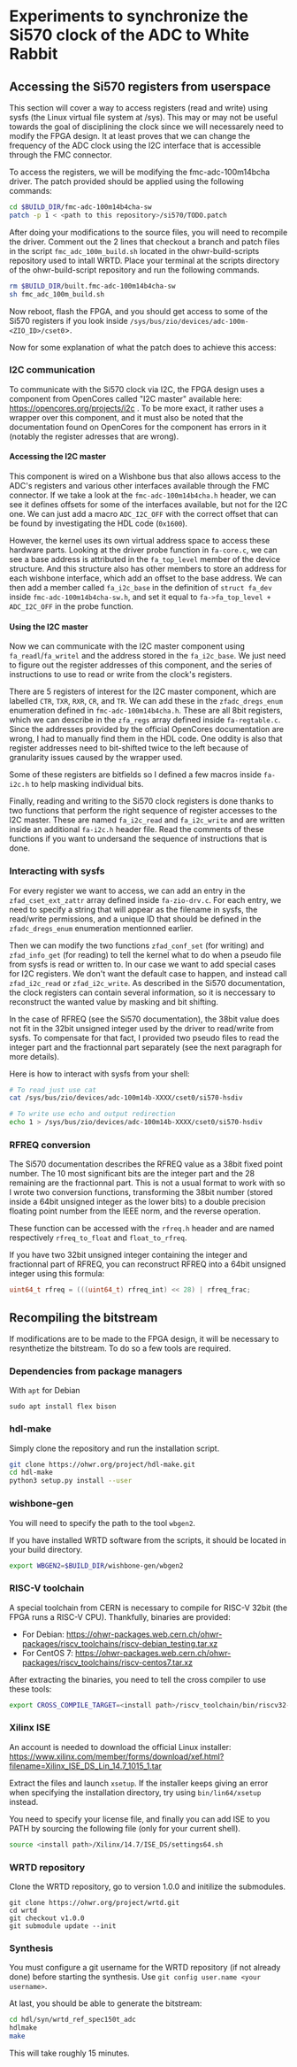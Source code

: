 # Experiments to synchronize the Si570 clock of the ADC to White Rabbit

## Accessing the Si570 registers from userspace

This section will cover a way to access registers (read and write) using sysfs (the Linux virtual file system at /sys).
This may or may not be useful towards the goal of disciplining the clock since we will necessarely need to modify the FPGA design.
It at least proves that we can change the frequency of the ADC clock using the I2C interface that is accessible through the FMC connector.

To access the registers, we will be modifying the fmc-adc-100m14bcha driver.
The patch provided should be applied using the following commands:
```bash
cd $BUILD_DIR/fmc-adc-100m14b4cha-sw
patch -p 1 < <path to this repository>/si570/TODO.patch
```
After doing your modifications to the source files, you will need to recompile the driver.
Comment out the 2 lines that checkout a branch and patch files in the script `fmc_adc_100m_build.sh` located in the ohwr-build-scripts repository used to intall WRTD.
Place your terminal at the scripts directory of the ohwr-build-script repository and run the following commands.
```bash
rm $BUILD_DIR/built.fmc-adc-100m14b4cha-sw
sh fmc_adc_100m_build.sh
```
Now reboot, flash the FPGA, and you should get access to some of the Si570 registers if you look inside `/sys/bus/zio/devices/adc-100m-<ZIO_ID>/cset0`>.

Now for some explanation of what the patch does to achieve this access:

### I2C communication

To communicate with the Si570 clock via I2C, the FPGA design uses a component from OpenCores called "I2C master" available here: https://opencores.org/projects/i2c .
To be more exact, it rather uses a wrapper over this component, and it must also be noted that the documentation found on OpenCores for the component has errors in it (notably the register adresses that are wrong).

#### Accessing the I2C master

This component is wired on a Wishbone bus that also allows access to the ADC's registers and various other interfaces available through the FMC connector.
If we take a look at the `fmc-adc-100m14b4cha.h` header, we can see it defines offsets for some of the interfaces available, but not for the I2C one.
We can just add a macro `ADC_I2C_OFF` with the correct offset that can be found by investigating the HDL code (`0x1600`).

However, the kernel uses its own virtual address space to access these hardware parts.
Looking at the driver probe function in `fa-core.c`, we can see a base address is attributed in the `fa_top_level` member of the device structure.
And this structure also has other members to store an address for each wishbone interface, which add an offset to the base address.
We can then add a member called `fa_i2c_base` in the definition of `struct fa_dev` inside `fmc-adc-100m14b4cha-sw.h`, and set it equal to `fa->fa_top_level + ADC_I2C_OFF` in the probe function.

#### Using the I2C master

Now we can communicate with the I2C master component using `fa_readl`/`fa_writel` and the address stored in the `fa_i2c_base`.
We just need to figure out the register addresses of this component, and the series of instructions to use to read or write from the clock's registers.

There are 5 registers of interest for the I2C master component, which are labelled `CTR`, `TXR`, `RXR`, `CR`, and `TR`.
We can add these in the `zfadc_dregs_enum` enumeration defined in `fmc-adc-100m14b4cha.h`.
These are all 8bit registers, which we can describe in the `zfa_regs` array defined inside `fa-regtable.c`.
Since the addresses provided by the official OpenCores documentation are wrong, I had to manually find them in the HDL code.
One oddity is also that register addresses need to bit-shifted twice to the left because of granularity issues caused by the wrapper used.

Some of these registers are bitfields so I defined a few macros inside `fa-i2c.h` to help masking individual bits.

Finally, reading and writing to the Si570 clock registers is done thanks to two functions that perform the right sequence of register accesses to the I2C master.
These are named `fa_i2c_read` and `fa_i2c_write` and are written inside an additional `fa-i2c.h` header file.
Read the comments of these functions if you want to undersand the sequence of instructions that is done.

### Interacting with sysfs

For every register we want to access, we can add an entry in the `zfad_cset_ext_zattr` array defined inside `fa-zio-drv.c`.
For each entry, we need to specify a string that will appear as the filename in sysfs, the read/write permissions, and a unique ID that should be defined in the `zfadc_dregs_enum` enumeration mentionned earlier.

Then we can modify the two functions `zfad_conf_set` (for writing) and `zfad_info_get` (for reading) to tell the kernel what to do when a pseudo file from sysfs is read or written to.
In our case we want to add special cases for I2C registers.
We don't want the default case to happen, and instead call `zfad_i2c_read` or `zfad_i2c_write`.
As described in the Si570 documentation, the clock registers can contain several information, so it is neccessary to reconstruct the wanted value by masking and bit shifting.

In the case of RFREQ (see the Si570 documentation), the 38bit value does not fit in the 32bit unsigned integer used by the driver to read/write from sysfs.
To compensate for that fact, I provided two pseudo files to read the integer part and the fractionnal part separately (see the next paragraph for more details).

Here is how to interact with sysfs from your shell:
```bash
# To read just use cat
cat /sys/bus/zio/devices/adc-100m14b-XXXX/cset0/si570-hsdiv

# To write use echo and output redirection
echo 1 > /sys/bus/zio/devices/adc-100m14b-XXXX/cset0/si570-hsdiv
```

### RFREQ conversion

The Si570 documentation describes the RFREQ value as a 38bit fixed point number.
The 10 most significant bits are the integer part and the 28 remaining are the fractionnal part.
This is not a usual format to work with so I wrote two conversion functions, transforming the 38bit number (stored inside a 64bit unsigned integer as the lower bits) to a double precision floating point number from the IEEE norm, and the reverse operation.

These function can be accessed with the `rfreq.h` header and are named respectively `rfreq_to_float` and `float_to_rfreq`.

If you have two 32bit unsigned integer containing the integer and fractionnal part of RFREQ, you can reconstruct RFREQ into a 64bit unsigned integer using this formula:
```c
uint64_t rfreq = (((uint64_t) rfreq_int) << 28) | rfreq_frac;
```

## Recompiling the bitstream

If modifications are to be made to the FPGA design, it will be necessary to resynthetize the bitstream.
To do so a few tools are required.

### Dependencies from package managers

With `apt` for Debian
```
sudo apt install flex bison
```

### hdl-make

Simply clone the repository and run the installation script.
```bash
git clone https://ohwr.org/project/hdl-make.git
cd hdl-make
python3 setup.py install --user
```

### wishbone-gen

You will need to specify the path to the tool `wbgen2`.

If you have installed WRTD software from the scripts, it should be located in your build directory.
```bash
export WBGEN2=$BUILD_DIR/wishbone-gen/wbgen2
```

### RISC-V toolchain

A special toolchain from CERN is necessary to compile for RISC-V 32bit (the FPGA runs a RISC-V CPU).
Thankfully, binaries are provided:
- For Debian: https://ohwr-packages.web.cern.ch/ohwr-packages/riscv_toolchains/riscv-debian_testing.tar.xz
- For CentOS 7: https://ohwr-packages.web.cern.ch/ohwr-packages/riscv_toolchains/riscv-centos7.tar.xz

After extracting the binaries, you need to tell the cross compiler to use these tools:
```bash
export CROSS_COMPILE_TARGET=<install path>/riscv_toolchain/bin/riscv32-elf-
```

### Xilinx ISE

An account is needed to download the official Linux installer:
https://www.xilinx.com/member/forms/download/xef.html?filename=Xilinx_ISE_DS_Lin_14.7_1015_1.tar

Extract the files and launch `xsetup`. If the installer keeps giving an error when specifying the installation directory, try using `bin/lin64/xsetup` instead.

You need to specify your license file, and finally you can add ISE to you PATH by sourcing the following file (only for your current shell).
```bash
source <install path>/Xilinx/14.7/ISE_DS/settings64.sh
```

### WRTD repository

Clone the WRTD repository, go to version 1.0.0 and initilize the submodules.
```
git clone https://ohwr.org/project/wrtd.git
cd wrtd
git checkout v1.0.0
git submodule update --init
```

### Synthesis

You must configure a git username for the WRTD repository (if not already done) before starting the synthesis. Use `git config user.name <your username>`.

At last, you should be able to generate the bitstream:
```bash
cd hdl/syn/wrtd_ref_spec150t_adc
hdlmake
make
```
This will take roughly 15 minutes.

